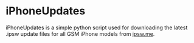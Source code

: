 # iPhoneUpdates

iPhoneUpdates is a simple python script used for downloading the latest .ipsw update files for all GSM iPhone models from [ipsw.me](https://ipsw.me/).